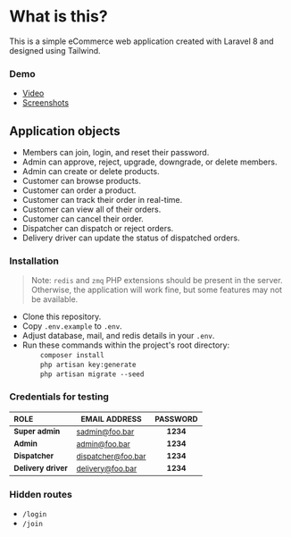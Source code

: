 
# What is this?
This is a simple eCommerce web application created with Laravel 8 and designed using Tailwind.

### Demo
* [Video](https://youtu.be/Bm9uNBttt0U)
* [Screenshots](/../../issues/12)

## Application objects
* Members can join, login, and reset their password.
* Admin can approve, reject, upgrade, downgrade, or delete members.
* Admin can create or delete products.
* Customer can browse products.
* Customer can order a product.
* Customer can track their order in real-time.
* Customer can view all of their orders.
* Customer can cancel their order.
* Dispatcher can dispatch or reject orders.
* Delivery driver can update the status of dispatched orders.

### Installation
> Note: `redis` and `zmq` PHP extensions should be present in the server. Otherwise, the application will work fine, but some features may not be available.
* Clone this repository.
* Copy `.env.example` to `.env`.
* Adjust database, mail, and redis details in your `.env`.
* Run these commands within the project's root directory:\
       &nbsp;&nbsp;&nbsp;&nbsp;&nbsp;&nbsp;&nbsp;&nbsp;`composer install`\
       &nbsp;&nbsp;&nbsp;&nbsp;&nbsp;&nbsp;&nbsp;&nbsp;`php artisan key:generate`\
       &nbsp;&nbsp;&nbsp;&nbsp;&nbsp;&nbsp;&nbsp;&nbsp;`php artisan migrate --seed`

### Credentials for testing
| <sub>ROLE</sub>                | <sub>EMAIL ADDRESS</sub>      | <sub>PASSWORD</sub> |
|:-------------------------------|-------------------------------|:-------------------:|
| __<sub>Super admin</sub>__     | <sub>sadmin@foo.bar<sub>      | __<sub>1234</sub>__ |
| __<sub>Admin</sub>__           | <sub>admin@foo.bar<sub>       | __<sub>1234</sub>__ |
| __<sub>Dispatcher</sub>__      | <sub>dispatcher@foo.bar<sub>  | __<sub>1234</sub>__ |
| __<sub>Delivery driver</sub>__ | <sub>delivery@foo.bar<sub>    | __<sub>1234</sub>__ |
    
### Hidden routes
* `/login`
* `/join`
    

